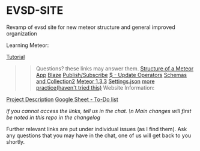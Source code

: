 # EVSD-SITE

Revamp of evsd site for new meteor structure and general improved organization

Learning Meteor:

[Tutorial](https://www.meteor.com/tutorials/blaze/creating-an-app)

>>Questions? these links may answer them.
[Structure of a Meteor App](https://guide.meteor.com/structure.html)
[Blaze](https://guide.meteor.com/blaze.html)
[Publish/Subscribe](https://themeteorchef.com/snippets/publication-and-subscription-patterns/)
[$ - Update Operators](https://docs.mongodb.com/manual/reference/operator/update/)
[Schemas and Collection2](https://themeteorchef.com/snippets/using-the-collection2-package/#tmc-validating-against-schemas)
[Meteor 1.3.3](http://info.meteor.com/blog/announcing-meteor-1.3.3)
[Settings.json](http://info.meteor.com/blog/the-meteor-chef-making-use-of-settings-json)
[more practice(haven't tried this)](http://meteortips.com/first-meteor-tutorial/)
Website Information:

[Project Description](https://docs.google.com/document/d/1YZtRMjXB-ZKS6Z1dbdlL0g6_8Q7OefvkEhzMN2b49Jc/edit?usp=sharing)
[Google Sheet - To-Do list](https://docs.google.com/spreadsheets/d/1P9qT0ShtlaujTTsu9kDYTrNuwPl9PcakPj11Q4IjE4E/edit#gid=0)

*if you cannot access the links, tell us in the chat. \n Main changes will first be noted in this repo in the changelog*

Further relevant links are put under individual issues (as I find them).
Ask any questions that you may have in the chat, one of us will get back to you shortly.